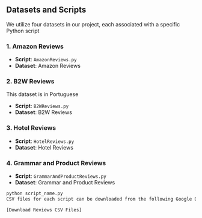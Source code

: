 
## Datasets and Scripts

We utilize four datasets in our project, each associated with a specific Python script

### 1. Amazon Reviews

- **Script**: `AmazonReviews.py`
- **Dataset**: Amazon Reviews
### 2. B2W Reviews

This dataset is in Portuguese

- **Script**: `B2WReviews.py`
- **Dataset**: B2W Reviews

### 3. Hotel Reviews

- **Script**: `HotelReviews.py`
- **Dataset**: Hotel Reviews

### 4. Grammar and Product Reviews

- **Script**: `GrammarAndProductReviews.py`
- **Dataset**: Grammar and Product Reviews

```bash
python script_name.py
CSV files for each script can be downloaded from the following Google Drive link:

[Download Reviews CSV Files]

